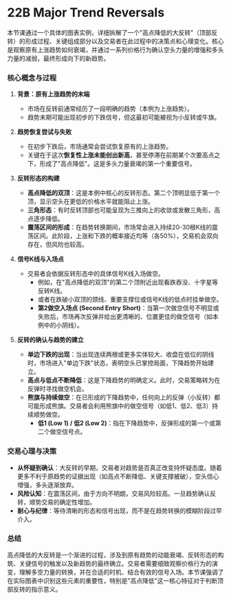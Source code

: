 # 22B Major Trend Reversals

本节课通过一个具体的图表实例，详细拆解了一个"高点降低的大反转"（顶部反转）的形成过程、关键组成部分以及交易者在此过程中的决策点和心理变化。核心是观察原有上涨趋势如何衰竭，并通过一系列价格行为确认空头力量的增强和多头力量的减弱，最终形成向下的新趋势。

### 核心概念与过程

1.  **背景：原有上涨趋势的末端**
    *   市场在反转前通常经历了一段明确的趋势（本例为上涨趋势）。
    *   趋势末期可能出现初步的下跌信号，但这最初可能被视为小反转或牛旗。

2.  **趋势恢复尝试与失败**
    *   在初步下跌后，市场通常会尝试恢复原有的上涨趋势。
    *   关键在于这次**恢复性上涨未能创出新高**，甚至停滞在前期某个次要高点之下，形成了"高点降低"。这是多头力量衰竭的第一个重要信号。

3.  **反转形态的构建**
    *   **高点降低的双顶**：这是本例中核心的反转形态。第二个顶明显低于第一个顶，显示空头在更低的价格水平就能阻止上涨。
    *   **三角形态**：有时反转顶部也可能呈现为三推向上的收敛或发散三角形，高点逐步降低。
    *   **震荡区间的形成**：在趋势转换期间，市场常会进入持续20-30根K线的震荡区间。此阶段，上涨和下跌的概率接近均等（各50%），交易机会双向存在，但风险也较高。

4.  **信号K线与入场点**
    *   交易者会依据反转形态中的具体信号K线入场做空。
        *   例如，在"高点降低的双顶"的第二个顶附近出现看跌吞没、十字星等反转K线。
        *   或者在跌破小双顶的颈线、重要支撑位或信号K线的低点时挂单做空。
        *   **第2做空入场点 (Second Entry Short)**：当第一次做空信号不明显或失败后，市场再次反弹并给出更清晰的、位置更佳的做空信号（如本例中的小阴线）。

5.  **反转的确认与趋势的建立**
    *   **单边下跌的出现**：当出现连续两根或更多实体较大、收盘在低位的阴线时，市场进入"单边下跌"状态，表明空头已掌控局面，下降趋势开始建立。
    *   **高点与低点不断降低**：这是下降趋势的明确定义。此时，交易策略转为在反弹时寻找做空机会。
    *   **熊旗与持续做空**：在已形成的下降趋势中，任何向上的反弹（小反转）都可能形成熊旗。交易者会利用熊旗中的做空信号（如低1、低2、低3）持续顺势做空。
        *   **低1 (Low 1) / 低2 (Low 2)**：指在下降趋势中，反弹形成的第一个或第二个做空信号点。

### 交易心理与决策

*   **从怀疑到确认**：大反转的早期，交易者对趋势是否真正改变持怀疑态度。随着更多不利于原趋势的证据出现（如高点不断降低、关键支撑被破），空头信心增强，多头逐渐放弃。
*   **风险认知**：在震荡区间，由于方向不明朗，交易风险较高。一旦趋势确认反转，顺势交易的确定性增加。
*   **耐心与纪律**：等待清晰的形态和信号出现，而不是在趋势转换的模糊阶段过早介入。

### 总结

高点降低的大反转是一个渐进的过程，涉及到原有趋势的动能衰竭、反转形态的构筑、关键信号的触发以及新趋势的最终确立。交易者需要细致观察价格行为的演变，理解多空力量的转换，并在合适的时机、结合有效的信号入场。本节课强调了在实际图表中识别这些元素的重要性，特别是"高点降低"这一核心特征对于判断顶部反转的指示意义。 